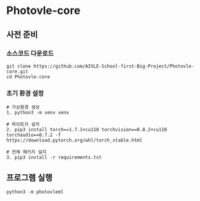 # Photovle-core

## 사전 준비

### 소스코드 다운로드
```
git clone https://github.com/AIVLE-School-first-Big-Project/Photovle-core.git
cd Photovle-core
```


### 초기 환경 설정
```
# 가상환경 생성
1. python3 -m venv venv

# 파이토치 설치
2. pip3 install torch==1.7.1+cu110 torchvision==0.8.2+cu110 torchaudio==0.7.2 -f https://download.pytorch.org/whl/torch_stable.html

# 전체 패키지 설지
3. pip3 install -r requirements.txt
```

## 프로그램 실행
```
python3 -m photovleml
```
